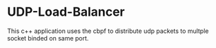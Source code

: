 # UDP-Load-Balancer

This c++ application uses the cbpf to distribute udp packets to multple socket binded on same port.
